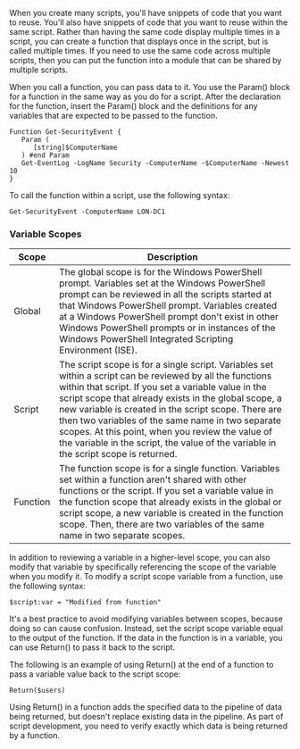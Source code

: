 When you create many scripts, you'll have snippets of code that you want to reuse. You'll also have snippets of code that you want to reuse within the same script. Rather than having the same code display multiple times in a script, you can create a function that displays once in the script, but is called multiple times. If you need to use the same code across multiple scripts, then you can put the function into a module that can be shared by multiple scripts.

When you call a function, you can pass data to it. You use the Param() block for a function in the same way as you do for a script. After the declaration for the function, insert the Param() block and the definitions for any variables that are expected to be passed to the function.

``` pwsh
Function Get-SecurityEvent {
   Param (
      [string]$ComputerName
   ) #end Param
   Get-EventLog -LogName Security -ComputerName -$ComputerName -Newest 10
}

```

To call the function within a script, use the following syntax:

```
Get-SecurityEvent -ComputerName LON-DC1
```

### Variable Scopes

|Scope|	Description|
| --- | --- |
|Global|	The global scope is for the Windows PowerShell prompt. Variables set at the Windows PowerShell prompt can be reviewed in all the scripts started at that Windows PowerShell prompt. Variables created at a Windows PowerShell prompt don't exist in other Windows PowerShell prompts or in instances of the Windows PowerShell Integrated Scripting Environment (ISE).|
|Script|	The script scope is for a single script. Variables set within a script can be reviewed by all the functions within that script. If you set a variable value in the script scope that already exists in the global scope, a new variable is created in the script scope. There are then two variables of the same name in two separate scopes. At this point, when you review the value of the variable in the script, the value of the variable in the script scope is returned.|
|Function|	The function scope is for a single function. Variables set within a function aren't shared with other functions or the script. If you set a variable value in the function scope that already exists in the global or script scope, a new variable is created in the function scope. Then, there are two variables of the same name in two separate scopes.|

In addition to reviewing a variable in a higher-level scope, you can also modify that variable by specifically referencing the scope of the variable when you modify it. To modify a script scope variable from a function, use the following syntax:

``` pwsh
$script:var = "Modified from function"
```

It's a best practice to avoid modifying variables between scopes, because doing so can cause confusion. Instead, set the script scope variable equal to the output of the function. If the data in the function is in a variable, you can use Return() to pass it back to the script.

The following is an example of using Return() at the end of a function to pass a variable value back to the script scope:

``` pwsh
Return($users)
```

Using Return() in a function adds the specified data to the pipeline of data being returned, but doesn't replace existing data in the pipeline. As part of script development, you need to verify exactly which data is being returned by a function.

